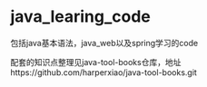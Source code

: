# java_learing_code
包括java基本语法，java_web以及spring学习的code

配套的知识点整理见java-tool-books仓库，地址https://github.com/harperxiao/java-tool-books.git
